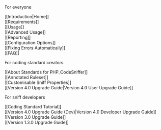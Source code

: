 For everyone

[[Introduction|Home]]  
[[Requirements]]  
[[Usage]]  
[[Advanced Usage]]  
[[Reporting]]  
[[Configuration Options]]  
[[Fixing Errors Automatically]]  
[[FAQ]]  

For coding standard creators

[[About Standards for PHP_CodeSniffer]]  
[[Annotated Ruleset]]  
[[Customisable Sniff Properties]]  
[[Version 4.0 Upgrade Guide|Version 4.0 User Upgrade Guide]]

For sniff developers

[[Coding Standard Tutorial]]  
[[Version 4.0 Upgrade Guide (Dev)|Version 4.0 Developer Upgrade Guide]]  
[[Version 3.0 Upgrade Guide]]  
[[Version 1.3.0 Upgrade Guide]]
